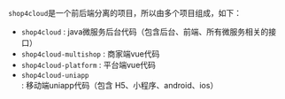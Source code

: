 `shop4cloud`是一个前后端分离的项目，所以由多个项目组成，如下：

- `shop4cloud` : java微服务后台代码（包含后台、前端、所有微服务相关的接口）
- `shop4cloud-multishop` : 商家端vue代码
- `shop4cloud-platform` : 平台端vue代码
- `shop4cloud-uniapp` :  移动端uniapp代码（包含 H5、小程序、android、ios）
